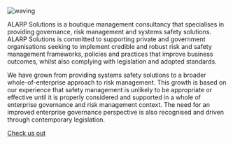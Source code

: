 ![waving](https://capsule-render.vercel.app/api?type=waving&height=200&text=ALARP%20Solutions&fontColor=FFFFFF&fontAlign=65&fontAlignY=40&color=0:42BDFF,40:0071BC,90:000064&animation=twinkling)

ALARP Solutions is a boutique management consultancy that specialises in providing governance, risk management and systems safety solutions. ALARP Solutions is committed to supporting private and government organisations seeking to implement credible and robust risk and safety management frameworks, policies and practices that improve business outcomes, whilst also complying with legislation and adopted standards.

We have grown from providing systems safety solutions to a broader whole-of-enterprise approach to risk management. This growth is based on our experience that safety management is unlikely to be appropriate or effective until it is properly considered and supported in a whole of enterprise governance and risk management context. The need for an improved enterprise governance perspective is also recognised and driven through contemporary legislation.

[Check us out](https://www.alarpsolutions.com.au)
